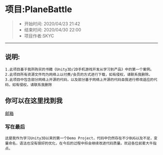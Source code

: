 # 项目:PlaneBattle

> - 开始时间: 2020/04/23 21:42
> -  结束时间: 2020/04/30 22:00
> -  项目作者:SKYC

------

## 说明:

```
1.此项目基于我所购买的书籍《Unity3D/2D手机游戏开发从学习到产品》中的第一个案例。
2.此项目所有资源文件均为网络上以付费/会员的方式进行下载，如有侵权，请联系我删除。
3.此项目中包含部分网络上开源的代码，以及部分基于网络上开源的代码自我进行修改适应的代码，如有侵权，请联系我删除
```
## 你可以在这里找到我

[邮箱](mailto:13677727680@163.com)

### 写在最后
```
这是我作为学习Unity3D以来的第一个Demo Project，代码中仍然存在不少BUG以及不足，变量命名，语法也没有很好的优化，在今后的过程中将会继续改进代码质量。欢迎各位前辈大牛指点。
```
